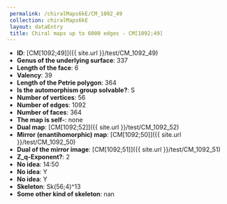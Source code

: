 ```yaml
--- 
 permalink: /chiralMaps6kE/CM_1092_49 
 collection: chiralMaps6kE
 layout: dataEntry
 title: Chiral maps up to 6000 edges - CM[1092;49]
---
```


- **ID**: [CM[1092;49]]({{ site.url }}/test/CM_1092_49)
- **Genus of the underlying surface**: 337
- **Length of the face**: 6
- **Valency**: 39
- **Length of the Petrie polygon**: 364
- **Is the automorphism group solvable?**: S
- **Number of vertices**: 56
- **Number of edges**: 1092
- **Number of faces**: 364
- **The map is self-**: none
- **Dual map**: [CM[1092;52]]({{ site.url }}/test/CM_1092_52)
- **Mirror (enantihomorphic) map**: [CM[1092;50]]({{ site.url }}/test/CM_1092_50)
- **Dual of the mirror image**: [CM[1092;51]]({{ site.url }}/test/CM_1092_51)
- **Z_q-Exponent?**: 2
- **No idea**:  14:50
- **No idea**: Y
- **No idea**: Y
- **Skeleton**: Sk(56;4)^13
- **Some other kind of skeleton**: nan
